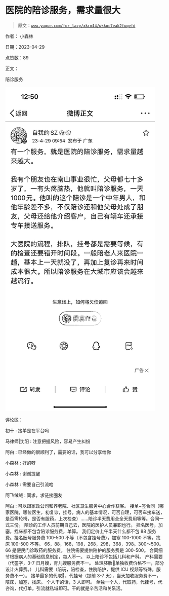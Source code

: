 # 医院的陪诊服务，需求量很大

> 原文：[`www.yuque.com/for_lazy/xkrm14/wkkoc7eak2fuqefd`](https://www.yuque.com/for_lazy/xkrm14/wkkoc7eak2fuqefd)

作者： 小森林

日期：2023-04-29

点赞数：89

正文：

陪诊服务

![](img/7466e832edf3cb71c580f18e6e19f9f5.png)

评论区：

初十 : 接单是在平台吗

马律师|沈阳 : 注意把握风险，容易产生纠纷

阿白 : 已经做的很顺利了，需要的话，我可以分享给你

小森林 : 好的呀

小森林 : 谢谢提醒

小森林 : 需要自己引流哈

阿飞绒绒 : 同求，求链接圈友

阿白 : 可以跟家政公司和养老院、社区卫生服务中心合作获客。 接单~签合同（哪家医院，哪位医生，初复诊，挂号，病人的基本情况，可否自理，可否车接车送，是否需轮椅，是否有服药，上次检查）……陪诊半天费用全全天费用等等。合同一式三份。 陪诊的工作人员前期自己去，医院的医护人员兼职也行。 挂名医号，加塞，找床都不包含陪诊服务费，单算。 我们定价上午半天什么都不包 88 服务费。挂名医号服务费 100-500 不等（不包含挂号费），加塞 100-1000 不等，找床 100-500 不等。 66，88，168，198，268，298，368，398。300～500。 66 是便民门诊取药的服务费。 住院需要提供陪护的服务费是 300-500。 合同细节根据病人的基础信息制定，每人不一。 以上陪诊不包括儿科和产科。 产科需要（代签字，3-7 日月嫂，育儿嫂服务费不一。 处理胚胎🙏单独收费价格不一，部分设计火葬费。） 儿科需要（陪玩，陪检查，住院陪护，提供 ICU 视频等特殊，服务费不一）。 接单最多的代取💊，代挂号（提前 3-7 天），当天加收服务费不一，陪床，加塞，找床。 个人干的话，3 人即可。 单独一个人，代取药，代挂号，代咨询，代打单。引流就私域即可。干的就是辛苦活和关系活。

